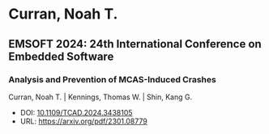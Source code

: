 # Curran, Noah T.

## EMSOFT 2024: 24th International Conference on Embedded Software

### Analysis and Prevention of MCAS-Induced Crashes
Curran, Noah T. | Kennings, Thomas W. | Shin, Kang G.
* DOI: [10.1109/TCAD.2024.3438105](https://doi.org/10.1109/TCAD.2024.3438105)
* URL: <https://arxiv.org/pdf/2301.08779>

